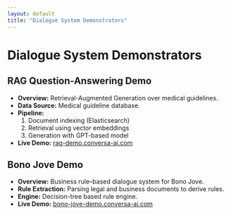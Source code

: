 ```yaml
---
layout: default
title: "Dialogue System Demonstrators"
---
```


# Dialogue System Demonstrators

## RAG Question-Answering Demo
- **Overview:** Retrieval-Augmented Generation over medical guidelines.
- **Data Source:** Medical guideline database.
- **Pipeline:**
  1. Document indexing (Elasticsearch)
  2. Retrieval using vector embeddings
  3. Generation with GPT-based model
- **Live Demo:** [rag-demo.conversa-ai.com](https://rag-demo.conversa-ai.com)

## Bono Jove Demo
- **Overview:** Business rule–based dialogue system for Bono Jove.
- **Rule Extraction:** Parsing legal and business documents to derive rules.
- **Engine:** Decision-tree based rule engine.
- **Live Demo:** [bono-jove-demo.conversa-ai.com](https://bono-jove-demo.conversa-ai.com)